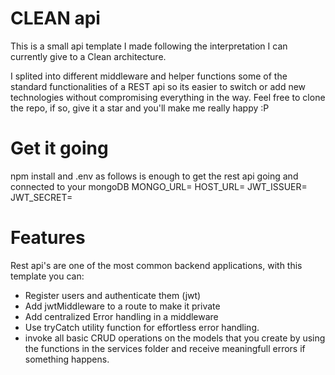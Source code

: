 # CLEAN api

This is a small api template I made following the interpretation I can currently give to a Clean architecture.

I splited into different middleware and helper functions some of the standard functionalities of a REST api 
so its easier to switch or add new technologies without compromising everything in the way. Feel free to clone the repo,
if so, give it a star and you'll make me really happy :P

# Get it going

npm install and .env as follows is enough to get the rest api going and connected to your mongoDB
MONGO_URL=
HOST_URL=
JWT_ISSUER=
JWT_SECRET=

# Features

Rest api's are one of the most common backend applications, with this template you can:

- Register users and authenticate them (jwt)
- Add jwtMiddleware to a route to make it private
- Add centralized Error handling in a middleware
- Use tryCatch utility function for effortless error handling.
- invoke all basic CRUD operations on the models that you create by using the functions in the services folder and receive
meaningfull errors if something happens.



